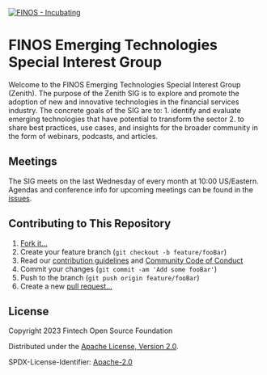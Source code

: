 [![FINOS - Incubating](https://cdn.jsdelivr.net/gh/finos/contrib-toolbox@master/images/badge-incubating.svg)](https://finosfoundation.atlassian.net/wiki/display/FINOS/Incubating)

# FINOS Emerging Technologies Special Interest Group

Welcome to the FINOS Emerging Technologies Special Interest Group (Zenith). The purpose of the Zenith SIG is to explore and promote the adoption of new and innovative technologies in the financial services industry. The concrete goals of the SIG are to:
	1. identify and evaluate emerging technologies that have potential to transform the sector 
	2. to share best practices, use cases, and insights for the broader community in the form of webinars, podcasts, and articles.

## Meetings

The SIG meets on the last Wednesday of every month at 10:00 US/Eastern. Agendas and conference info for upcoming meetings can be found in the [issues](https://github.com/finos-labs/emerging-technologies/issues). 

## Contributing to This Repository

1. [Fork it...](https://github.com/finos-labs/emerging-technologies/fork)
2. Create your feature branch (`git checkout -b feature/fooBar`)
3. Read our [contribution guidelines](CONTRIBUTING.md) and [Community Code of Conduct](https://www.finos.org/code-of-conduct)
4. Commit your changes (`git commit -am 'Add some fooBar'`)
5. Push to the branch (`git push origin feature/fooBar`)
6. Create a new [pull request...](https://github.com/finos-labs/emerging-technologies/pulls)

## License

Copyright 2023 Fintech Open Source Foundation

Distributed under the [Apache License, Version 2.0](http://www.apache.org/licenses/LICENSE-2.0).

SPDX-License-Identifier: [Apache-2.0](https://spdx.org/licenses/Apache-2.0)